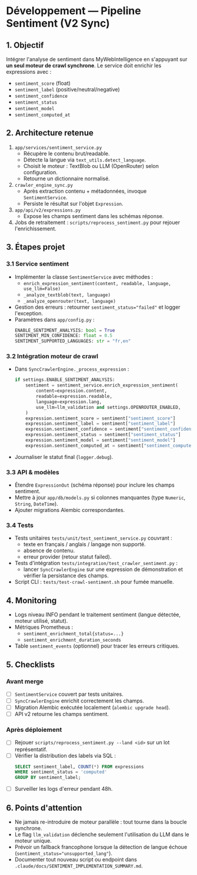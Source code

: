 # Développement — Pipeline Sentiment (V2 Sync)

## 1. Objectif
Intégrer l'analyse de sentiment dans MyWebIntelligence en s'appuyant sur **un seul moteur de crawl synchrone**. Le service doit enrichir les expressions avec :

- `sentiment_score` (float)
- `sentiment_label` (positive/neutral/negative)
- `sentiment_confidence`
- `sentiment_status`
- `sentiment_model`
- `sentiment_computed_at`

## 2. Architecture retenue
1. `app/services/sentiment_service.py`
   - Récupère le contenu brut/readable.
   - Détecte la langue via `text_utils.detect_language`.
   - Choisit le moteur : TextBlob ou LLM (OpenRouter) selon configuration.
   - Retourne un dictionnaire normalisé.
2. `crawler_engine_sync.py`
   - Après extraction contenu + métadonnées, invoque `SentimentService`.
   - Persiste le résultat sur l'objet `Expression`.
3. `app/api/v2/expressions.py`
   - Expose les champs sentiment dans les schémas réponse.
4. Jobs de retraitement : `scripts/reprocess_sentiment.py` pour rejouer l'enrichissement.

## 3. Étapes projet
### 3.1 Service sentiment
- Implémenter la classe `SentimentService` avec méthodes :
  - `enrich_expression_sentiment(content, readable, language, use_llm=False)`
  - `_analyze_textblob(text, language)`
  - `_analyze_openrouter(text, language)`
- Gestion des erreurs : retourner `sentiment_status="failed"` et logger l'exception.
- Paramètres dans `app/config.py` :
  ```python
  ENABLE_SENTIMENT_ANALYSIS: bool = True
  SENTIMENT_MIN_CONFIDENCE: float = 0.5
  SENTIMENT_SUPPORTED_LANGUAGES: str = "fr,en"
  ```

### 3.2 Intégration moteur de crawl
- Dans `SyncCrawlerEngine._process_expression` :
  ```python
  if settings.ENABLE_SENTIMENT_ANALYSIS:
      sentiment = sentiment_service.enrich_expression_sentiment(
          content=expression.content,
          readable=expression.readable,
          language=expression.lang,
          use_llm=llm_validation and settings.OPENROUTER_ENABLED,
      )
      expression.sentiment_score = sentiment["sentiment_score"]
      expression.sentiment_label = sentiment["sentiment_label"]
      expression.sentiment_confidence = sentiment["sentiment_confidence"]
      expression.sentiment_status = sentiment["sentiment_status"]
      expression.sentiment_model = sentiment["sentiment_model"]
      expression.sentiment_computed_at = sentiment["sentiment_computed_at"]
  ```
- Journaliser le statut final (`logger.debug`).

### 3.3 API & modèles
- Étendre `ExpressionOut` (schéma réponse) pour inclure les champs sentiment.
- Mettre à jour `app/db/models.py` si colonnes manquantes (type `Numeric`, `String`, `DateTime`).
- Ajouter migrations Alembic correspondantes.

### 3.4 Tests
- Tests unitaires `tests/unit/test_sentiment_service.py` couvrant :
  - texte en français / anglais / langage non supporté.
  - absence de contenu.
  - erreur provider (retour statut failed).
- Tests d'intégration `tests/integration/test_crawler_sentiment.py` :
  - lancer `SyncCrawlerEngine` sur une expression de démonstration et vérifier la persistance des champs.
- Script CLI : `tests/test-crawl-sentiment.sh` pour fumée manuelle.

## 4. Monitoring
- Logs niveau INFO pendant le traitement sentiment (langue détectée, moteur utilisé, statut).
- Métriques Prometheus :
  - `sentiment_enrichment_total{status=...}`
  - `sentiment_enrichment_duration_seconds`
- Table `sentiment_events` (optionnel) pour tracer les erreurs critiques.

## 5. Checklists
### Avant merge
- [ ] `SentimentService` couvert par tests unitaires.
- [ ] `SyncCrawlerEngine` enrichit correctement les champs.
- [ ] Migration Alembic exécutée localement (`alembic upgrade head`).
- [ ] API v2 retourne les champs sentiment.

### Après déploiement
- [ ] Rejouer `scripts/reprocess_sentiment.py --land <id>` sur un lot représentatif.
- [ ] Vérifier la distribution des labels via SQL :
  ```sql
  SELECT sentiment_label, COUNT(*) FROM expressions
  WHERE sentiment_status = 'computed'
  GROUP BY sentiment_label;
  ```
- [ ] Surveiller les logs d'erreur pendant 48h.

## 6. Points d'attention
- Ne jamais re-introduire de moteur parallèle : tout tourne dans la boucle synchrone.
- Le flag `llm_validation` déclenche seulement l'utilisation du LLM dans le moteur unique.
- Prévoir un fallback francophone lorsque la détection de langue échoue (`sentiment_status="unsupported_lang"`).
- Documenter tout nouveau script ou endpoint dans `.claude/docs/SENTIMENT_IMPLEMENTATION_SUMMARY.md`.


